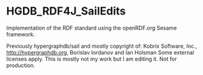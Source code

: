 # HGDB_RDF4J_SailEdits
Implementation of the RDF standard using the openRDF.org Sesame framework.

Previously hypergraphdb/sail and mostly copyright of:
Kobrix Software, Inc., http://hypergraphdb.org, Borislav Iordanov and Ian Holsman
Some external licenses apply.
This is mostly not my work but I am editing it.
Not for production.
